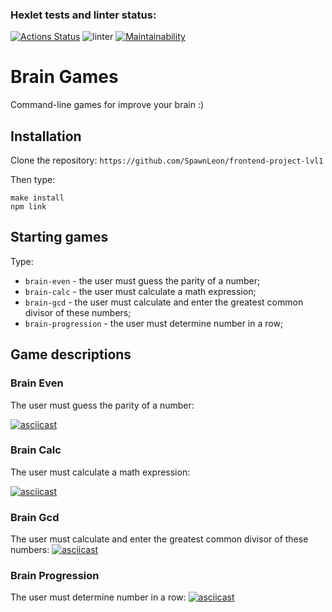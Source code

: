 ### Hexlet tests and linter status:
[![Actions Status](https://github.com/SpawnLeon/frontend-project-lvl1/workflows/hexlet-check/badge.svg)](https://github.com/SpawnLeon/frontend-project-lvl1/actions) ![linter](https://github.com/SpawnLeon/frontend-project-lvl1/workflows/linter/badge.svg) [![Maintainability](https://api.codeclimate.com/v1/badges/a99a88d28ad37a79dbf6/maintainability)](https://codeclimate.com/github/codeclimate/codeclimate/maintainability)

# Brain Games
Command-line games for improve your brain :)

## Installation
Clone the repository:  `https://github.com/SpawnLeon/frontend-project-lvl1`

Then type:
```
make install
npm link
```

## Starting games
Type:
* `brain-even` - the user must guess the parity of a number;
* `brain-calc` - the user must calculate a math expression;
* `brain-gcd` - the user must calculate and enter the greatest common divisor of these numbers;
* `brain-progression` - the user must determine number in a row;

## Game descriptions

### Brain Even
The user must guess the parity of a number:

[![asciicast](https://asciinema.org/a/IfGlCzwoFIK5FtQBmJQKqJHVg.svg)](https://asciinema.org/a/IfGlCzwoFIK5FtQBmJQKqJHVg)


### Brain Calc
The user must calculate a math expression:

[![asciicast](https://asciinema.org/a/FcrUOWakjtYkM1jQogqlB3XkU.svg)](https://asciinema.org/a/FcrUOWakjtYkM1jQogqlB3XkU)

### Brain Gcd
The user must calculate and enter the greatest common divisor of these numbers:
[![asciicast](https://asciinema.org/a/wcbJmQ3m79z45O2CcUfXXY9Se.svg)](https://asciinema.org/a/wcbJmQ3m79z45O2CcUfXXY9Se)

### Brain Progression
The user must determine number in a row:
[![asciicast](https://asciinema.org/a/gFQJkusClL0umbRcuKDWRLxf5.svg)](https://asciinema.org/a/gFQJkusClL0umbRcuKDWRLxf5)


